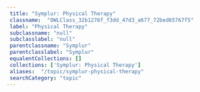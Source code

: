 ```yaml
--- 
 title: "Symplur: Physical Therapy" 
 classname:  "OWLClass_32b1276f_f3dd_47d3_a677_72bed65767f5" 
 label: "Physical Therapy" 
 subclassname: "null" 
 subclasslabel: "null" 
 parentclassname: "Symplur" 
 parentclasslabel: "Symplur" 
 equalentCollections: [] 
 collections: ['Symplur: Physical Therapy']
 aliases:  "/topic/symplur-physical-therapy"  
 searchCategory: "topic" 
---
```

